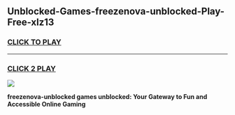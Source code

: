 
## Unblocked-Games-freezenova-unblocked-Play-Free-xlz13
<h3>
<a href="https://premium76.site?title=freezenova-unblocked&ref=10A">CLICK TO PLAY</a></h3>
<hr>

<h3>
<a href="https://premium76.site?title=freezenova-unblocked&ref=10A">CLICK 2 PLAY</a>
  
</h3>

<a href="https://premium76.site?title=freezenova-unblocked&ref=10A"><img src="https://clearcache.store/games.png"></a>


**freezenova-unblocked games unblocked: Your Gateway to Fun and Accessible Online Gaming**
